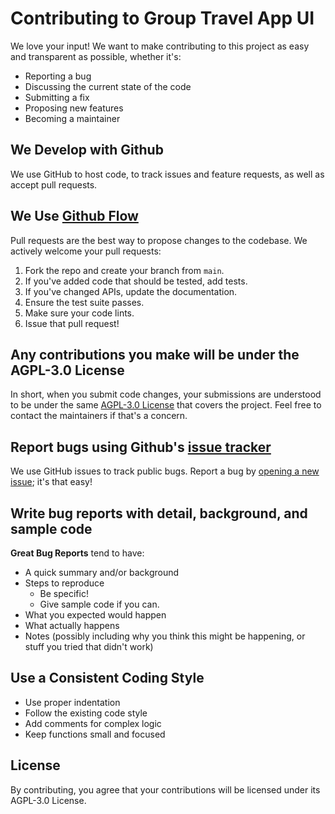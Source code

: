 # Contributing to Group Travel App UI

We love your input! We want to make contributing to this project as easy and transparent as possible, whether it's:

- Reporting a bug
- Discussing the current state of the code
- Submitting a fix
- Proposing new features
- Becoming a maintainer

## We Develop with Github
We use GitHub to host code, to track issues and feature requests, as well as accept pull requests.

## We Use [Github Flow](https://guides.github.com/introduction/flow/index.html)
Pull requests are the best way to propose changes to the codebase. We actively welcome your pull requests:

1. Fork the repo and create your branch from `main`.
2. If you've added code that should be tested, add tests.
3. If you've changed APIs, update the documentation.
4. Ensure the test suite passes.
5. Make sure your code lints.
6. Issue that pull request!

## Any contributions you make will be under the AGPL-3.0 License
In short, when you submit code changes, your submissions are understood to be under the same [AGPL-3.0 License](http://choosealicense.com/licenses/agpl-3.0/) that covers the project. Feel free to contact the maintainers if that's a concern.

## Report bugs using Github's [issue tracker](https://github.com/MarinaWyss/group-travel-app-ui/issues)
We use GitHub issues to track public bugs. Report a bug by [opening a new issue](https://github.com/MarinaWyss/group-travel-app-ui/issues/new); it's that easy!

## Write bug reports with detail, background, and sample code

**Great Bug Reports** tend to have:

- A quick summary and/or background
- Steps to reproduce
  - Be specific!
  - Give sample code if you can.
- What you expected would happen
- What actually happens
- Notes (possibly including why you think this might be happening, or stuff you tried that didn't work)

## Use a Consistent Coding Style

* Use proper indentation
* Follow the existing code style
* Add comments for complex logic
* Keep functions small and focused

## License
By contributing, you agree that your contributions will be licensed under its AGPL-3.0 License. 